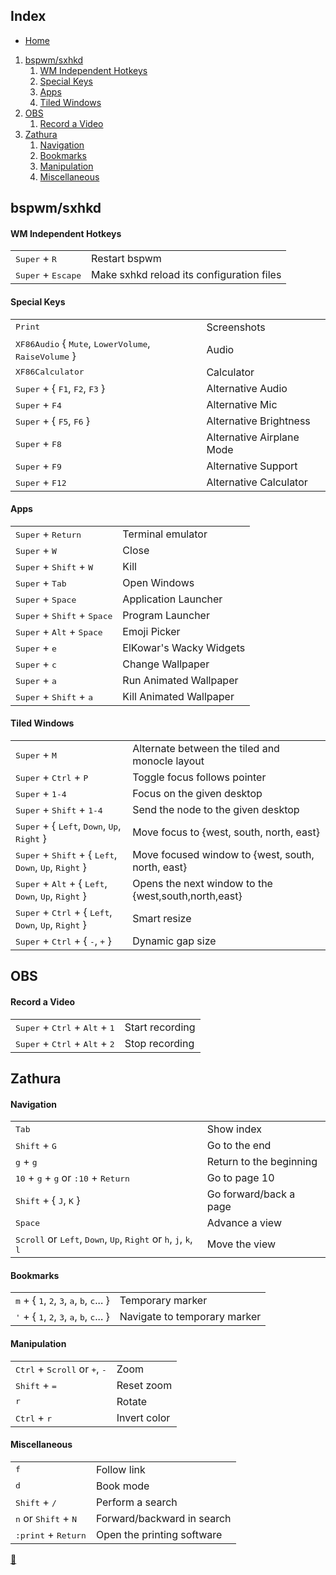 ## Index

* [Home](./README.md)
1. [bspwm/sxhkd](#bspwmsxhkd)
    1. [WM Independent Hotkeys](#wm-independent-hotkeys)
    2. [Special Keys](#special-keys)
    3. [Apps](#apps)
    4. [Tiled Windows](#tiled-windows)
2. [OBS](#obs)
    1. [Record a Video](#record-a-video)
3. [Zathura](#zathura)
    1. [Navigation](#navigation)
    2. [Bookmarks](#bookmarks)
    3. [Manipulation](#manipulation)
    4. [Miscellaneous](#miscellaneous)

## bspwm/sxhkd

#### WM Independent Hotkeys

<table>
    <tr>
        <td><kbd>Super</kbd> + <kbd>R</kbd></td>
        <td>Restart bspwm</td>
    </tr>
    <tr>
        <td><kbd>Super</kbd> + <kbd>Escape</kbd></td>
        <td>Make sxhkd reload its configuration files</td>
    </tr>
</table>

#### Special Keys

<table>
    <tr>
        <td><kbd>Print</kbd></td>
        <td>Screenshots</td>
    </tr>
    <tr>
        <td><kbd>XF86Audio</kbd> { <kbd>Mute</kbd>, <kbd>LowerVolume</kbd>, <kbd>RaiseVolume</kbd> }</td>
        <td>Audio</td>
    </tr>
    <tr>
        <td><kbd>XF86Calculator</kbd></td>
        <td>Calculator</td>
    </tr>
    <tr>
        <td><kbd>Super</kbd> + { <kbd>F1</kbd>, <kbd>F2</kbd>, <kbd>F3</kbd> }</td>
        <td>Alternative Audio</td>
    </tr>
    <tr>
        <td><kbd>Super</kbd> + <kbd>F4</kbd></td>
        <td>Alternative Mic</td>
    </tr>
    <tr>
        <td><kbd>Super</kbd> + { <kbd>F5</kbd>, <kbd>F6</kbd> }</td>
        <td>Alternative Brightness</td>
    </tr>
    <tr>
        <td><kbd>Super</kbd> + <kbd>F8</kbd></td>
        <td>Alternative Airplane Mode</td>
    </tr>
    <tr>
        <td><kbd>Super</kbd> + <kbd>F9</kbd></td>
        <td>Alternative Support</td>
    </tr>
    <tr>
        <td><kbd>Super</kbd> + <kbd>F12</kbd></td>
        <td>Alternative Calculator</td>
    </tr>
</table>

#### Apps

<table>
    <tr>
        <td><kbd>Super</kbd> + <kbd>Return</kbd></td>
        <td>Terminal emulator</td>
    </tr>
    <tr>
        <td><kbd>Super</kbd> + <kbd>W</kbd></td>
        <td>Close</td>
    </tr>
    <tr>
        <td><kbd>Super</kbd> + <kbd>Shift</kbd> + <kbd>W</kbd></td>
        <td>Kill</td>
    </tr>
    <tr>
        <td><kbd>Super</kbd> + <kbd>Tab</kbd></td>
        <td>Open Windows</td>
    </tr>
    <tr>
        <td><kbd>Super</kbd> + <kbd>Space</kbd></td>
        <td>Application Launcher</td>
    </tr>
    <tr>
        <td><kbd>Super</kbd> + <kbd>Shift</kbd> + <kbd>Space</kbd></td>
        <td>Program Launcher</td>
    </tr>
    <tr>
        <td><kbd>Super</kbd> + <kbd>Alt</kbd> + <kbd>Space</kbd></td>
        <td>Emoji Picker</td>
    </tr>
    <tr>
        <td><kbd>Super</kbd> + <kbd>e</kbd></td>
        <td>ElKowar's Wacky Widgets</td>
    </tr>
    <tr>
        <td><kbd>Super</kbd> + <kbd>c</kbd></td>
        <td>Change Wallpaper</td>
    </tr>
    <tr>
        <td><kbd>Super</kbd> + <kbd>a</kbd></td>
        <td>Run Animated Wallpaper</td>
    </tr>
    <tr>
        <td><kbd>Super</kbd> + <kbd>Shift</kbd> + <kbd>a</kbd></td>
        <td>Kill Animated Wallpaper</td>
    </tr>
</table>

#### Tiled Windows

<table>
    <tr>
        <td><kbd>Super</kbd> + <kbd>M</kbd></td>
        <td>Alternate between the tiled and monocle layout</td>
    </tr>
    <tr>
        <td><kbd>Super</kbd> + <kbd>Ctrl</kbd> + <kbd>P</kbd></td>
        <td>Toggle focus follows pointer</td>
    </tr>
    <tr>
        <td><kbd>Super</kbd> + <kbd>1-4</kbd></td>
        <td>Focus on the given desktop</td>
    </tr>
    <tr>
        <td><kbd>Super</kbd> + <kbd>Shift</kbd> + <kbd>1-4</kbd></td>
        <td>Send the node to the given desktop</td>
    </tr>
    <tr>
        <td><kbd>Super</kbd> + { <kbd>Left</kbd>, <kbd>Down</kbd>, <kbd>Up</kbd>, <kbd>Right</kbd> }</td>
        <td>Move focus to {west, south, north, east}</td>
    </tr>
    <tr>
        <td><kbd>Super</kbd> + <kbd>Shift</kbd> + { <kbd>Left</kbd>, <kbd>Down</kbd>, <kbd>Up</kbd>, <kbd>Right</kbd> }</td>
        <td>Move focused window to {west, south, north, east}</td>
    </tr>
    <tr>
        <td><kbd>Super</kbd> + <kbd>Alt</kbd> + { <kbd>Left</kbd>, <kbd>Down</kbd>, <kbd>Up</kbd>, <kbd>Right</kbd> }</td>
        <td>Opens the next window to the {west,south,north,east}</td>
    </tr>
    <tr>
        <td><kbd>Super</kbd> + <kbd>Ctrl</kbd> + { <kbd>Left</kbd>, <kbd>Down</kbd>, <kbd>Up</kbd>, <kbd>Right</kbd> }</td>
        <td>Smart resize</td>
    </tr>
    <tr>
        <td><kbd>Super</kbd> + <kbd>Ctrl</kbd> + { <kbd>-</kbd>, <kbd>+</kbd> }</td>
        <td>Dynamic gap size</td>
    </tr>
</table>

## OBS

#### Record a Video

<table>
    <tr>
        <td><kbd>Super</kbd> + <kbd>Ctrl</kbd> + <kbd>Alt</kbd> + <kbd>1</kbd></td>
        <td>Start recording</td>
    </tr>
    <tr>
        <td><kbd>Super</kbd> + <kbd>Ctrl</kbd> + <kbd>Alt</kbd> + <kbd>2</kbd></td>
        <td>Stop recording</td>
    </tr>
</table>

## Zathura

#### Navigation

<table>
    <tr>
        <td><kbd>Tab</kbd></td>
        <td>Show index</td>
    </tr>
    <tr>
        <td><kbd>Shift</kbd> + <kbd>G</kbd></td>
        <td>Go to the end</td>
    </tr>
    <tr>
        <td><kbd>g</kbd> + <kbd>g</kbd></td>
        <td>Return to the beginning</td>
    </tr>
    <tr>
        <td><kbd>10</kbd> + <kbd>g</kbd> + <kbd>g</kbd> or <kbd>:10</kbd> + <kbd>Return</kbd></td>
        <td>Go to page 10</td>
    </tr>
    <tr>
        <td><kbd>Shift</kbd> + { <kbd>J</kbd>, <kbd>K</kbd> }</td>
        <td>Go forward/back a page</td>
    </tr>
    <tr>
        <td><kbd>Space</kbd></td>
        <td>Advance a view</td>
    </tr>
    <tr>
        <td><kbd>Scroll</kbd> or <kbd>Left</kbd>, <kbd>Down</kbd>, <kbd>Up</kbd>, <kbd>Right</kbd> or <kbd>h</kbd>, <kbd>j</kbd>, <kbd>k</kbd>, <kbd>l</kbd></td>
        <td>Move the view</td>
    </tr>
</table>

#### Bookmarks

<table>
    <tr>
        <td><kbd>m</kbd> + { <kbd>1</kbd>, <kbd>2</kbd>, <kbd>3</kbd>, <kbd>a</kbd>, <kbd>b</kbd>, <kbd>c</kbd>... }</td>
        <td>Temporary marker</td>
    </tr>
    <tr>
        <td><kbd>'</kbd> + { <kbd>1</kbd>, <kbd>2</kbd>, <kbd>3</kbd>, <kbd>a</kbd>, <kbd>b</kbd>, <kbd>c</kbd>... }</td>
        <td>Navigate to temporary marker</td>
    </tr>
</table>

#### Manipulation

<table>
    <tr>
        <td><kbd>Ctrl</kbd> + <kbd>Scroll</kbd> or <kbd>+</kbd>, <kbd>-</kbd></td>
        <td>Zoom</td>
    </tr>
    <tr>
        <td><kbd>Shift</kbd> + <kbd>=</kbd></td>
        <td>Reset zoom</td>
    </tr>
    <tr>
        <td><kbd>r</kbd></td>
        <td>Rotate</td>
    </tr>
    <tr>
        <td><kbd>Ctrl</kbd> + <kbd>r</kbd></td>
        <td>Invert color</td>
    </tr>
</table>

#### Miscellaneous

<table>
    <tr>
        <td><kbd>f</kbd></td>
        <td>Follow link</td>
    </tr>
    <tr>
        <td><kbd>d</kbd></td>
        <td>Book mode</td>
    </tr>
    <tr>
        <td><kbd>Shift</kbd> + <kbd>/</kbd></td>
        <td>Perform a search</td>
    </tr>
    <tr>
        <td><kbd>n</kbd> or <kbd>Shift</kbd> + <kbd>N</kbd></td>
        <td>Forward/backward in search</td>
    </tr>
    <tr>
        <td><kbd>:print</kbd> + <kbd>Return</kbd></td>
        <td>Open the printing software</td>
    </tr>
</table>

<link rel="stylesheet" href="./README.css">
<a class="scrollup" href="#top">&#x1F53C</a>